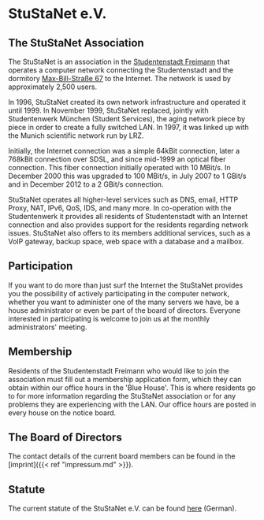 # StuStaNet e.V.

## The StuStaNet Association
The StuStaNet is an association in the [Studentenstadt Freimann](https://stusta.de/en/) that operates a computer network connecting the Studentenstadt and the dormitory [Max-Bill-Straße 67](https://max-bill.de/) to the Internet. The network is used by approximately 2,500 users.

In 1996, StuStaNet created its own network infrastructure and operated it until 1999. In November 1999, StuStaNet replaced, jointly with Studentenwerk München (Student Services), the aging network piece by piece in order to create a fully switched LAN. In 1997, it was linked up with the Munich scientific network run by LRZ.

Initially, the Internet connection was a simple 64kBit connection, later a 768kBit connection over SDSL, and since mid-1999 an optical fiber connection. This fiber connection initially operated with 10 MBit/s. In December 2000 this was upgraded to 100 MBit/s, in July 2007 to 1 GBit/s and in December 2012 to a 2 GBit/s connection.

StuStaNet operates all higher-level services such as DNS, email, HTTP Proxy, NAT, IPv6, QoS, IDS, and many more. In co-operation with the Studentenwerk it provides all residents of Studentenstadt with an Internet connection and also provides support for the residents regarding network issues. StuStaNet also offers to its members additional services, such as a VoIP gateway, backup space, web space with a database and a mailbox.

## Participation
If you want to do more than just surf the Internet the StuStaNet provides you the possibility of actively participating in the computer network, whether you want to administer one of the many servers we have, be a house administrator or even be part of the board of directors. Everyone interested in participating is welcome to join us at the monthly administrators' meeting.

## Membership
Residents of the Studentenstadt Freimann who would like to join the association must fill out a membership application form, which they can obtain within our office hours in the 'Blue House'. This is where residents go to for more information regarding the StuStaNet association or for any problems they are experiencing with the LAN. Our office hours are posted in every house on the notice board.

## The Board of Directors
The contact details of the current board members can be found in the [imprint]({{< ref "impressum.md" >}}).

## Statute
The current statute of the StuStaNet e.V. can be found [here](https://stustanet.de/satzung.pdf) (German).
